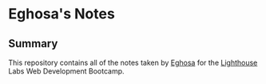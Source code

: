 # Eghosa's Notes
## Summary 

This repository contains all of the notes taken by [Eghosa](https://github.com/Eghosa007/Eghosa007.git) for the [Lighthouse](https://www.lighthouselabs.ca) Labs Web Development Bootcamp.